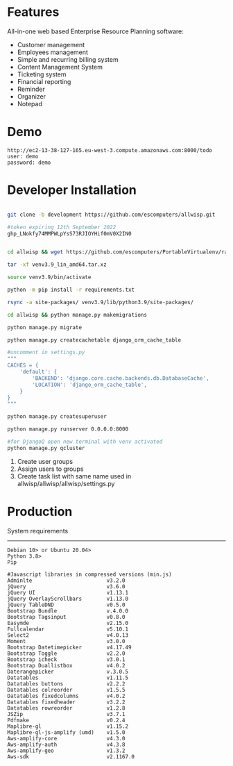 # Features

All-in-one web based Enterprise Resource Planning software: 
- Customer management
- Employees management
- Simple and recurring billing system
- Content Management System
- Ticketing system
- Financial reporting
- Reminder
- Organizer 
- Notepad

# Demo

```
http://ec2-13-38-127-165.eu-west-3.compute.amazonaws.com:8000/todo
user: demo
password: demo
```

# Developer Installation 

```bash

git clone -b development https://github.com/escomputers/allwisp.git

#token expiring 12th September 2022
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


cd allwisp && wget https://github.com/escomputers/PortableVirtualenv/raw/master/venv3.9_lin_amd64.tar.xz

tar -xf venv3.9_lin_amd64.tar.xz

source venv3.9/bin/activate

python -m pip install -r requirements.txt

rsync -a site-packages/ venv3.9/lib/python3.9/site-packages/

cd allwisp && python manage.py makemigrations

python manage.py migrate

python manage.py createcachetable django_orm_cache_table

#uncomment in settings.py
"""
CACHES = {
    'default': {
        'BACKEND': 'django.core.cache.backends.db.DatabaseCache',
        'LOCATION': 'django_orm_cache_table',
    }
}
"""

python manage.py createsuperuser

python manage.py runserver 0.0.0.0:8000

#for DjangoQ open new terminal with venv activated
python manage.py qcluster
```

1) Create user groups 
2) Assign users to groups
3) Create task list with same name used in allwisp/allwisp/allwisp/settings.py

# Production

System requirements
**********
```
Debian 10> or Ubuntu 20.04>
Python 3.8>
Pip

#Javascript libraries in compressed versions (min.js)
Adminlte                  		v3.2.0
jQuery                    		v3.6.0
jQuery UI                 		v1.13.1
jQuery OverlayScrollbars  		v1.13.0
jQuery TableDND           		v0.5.0
Bootstrap Bundle          		v.4.0.0
Bootstrap Tagsinput       		v0.8.0
Easymde                   		v2.15.0
Fullcalendar              		v5.10.1
Select2                   		v4.0.13
Moment                    		v3.0.0
Bootstrap Datetimepicker  		v4.17.49
Bootstrap Toggle          		v2.2.0
Bootstrap icheck          		v3.0.1
Bootstrap Duallistbox     		v4.0.2
Daterangepicker           		v.3.0.5
Datatables                		v1.11.5
Datatables buttons        		v2.2.2
Datatables colreorder     		v1.5.5
Datatables fixedcolumns   		v4.0.2
Datatables fixedheader    		v3.2.2
Datatables rowreorder     		v1.2.8
JSZip                     		v3.7.1
Pdfmake                         v0.2.4
Maplibre-gl                     v1.15.2
Maplibre-gl-js-amplify (umd)	v1.5.0
Aws-amplify-core              	v4.3.0 
Aws-amplify-auth                v4.3.8       
Aws-amplify-geo                 v1.3.2
Aws-sdk                         v2.1167.0
```
